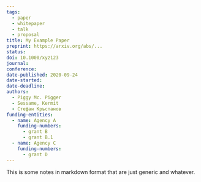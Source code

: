```yaml
---
tags:
  - paper
  - whitepaper
  - talk
  - proposal
title: My Example Paper
preprint: https://arxiv.org/abs/...
status: 
doi: 10.1000/xyz123
journal: 
conference:
date-published: 2020-09-24
date-started:
date-deadline:
authors:
  - Piggy Mc. Pigger
  - Sessame, Kermit
  - Стефан Кръстанов
funding-entities:
  - name: Agency A
    funding-numbers:
      - grant B
      - grant B.1
  - name: Agency C
    funding-numbers:
      - grant D
---
```


This is some notes in markdown format that are just generic and whatever.
